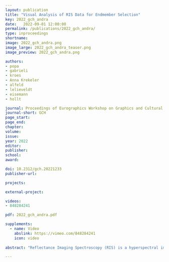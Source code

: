 ```yaml
---
layout: publication
title: "Visual Analysis of RIS Data for Endmember Selection"
key: 2022_gch_andra
date:   2022-09-01 12:00:00
permalink: /publications/2022_gch_andra/
type: inproceedings
shortname: 
image: 2022_gch_andra.png
image_large: 2022_gch_andra_teaser.png
image_preview: 2022_gch_andra.png

authors:
- popa
- gabrieli
- kroes
- Anna Krekeler
- alfeld
- lelieveldt
- eisemann
- hollt

journal: Proceedings of Eurographics Workshop on Graphics and Cultural Heritage Short Papers
journal-short: GCH
page_start: 
page_end: 
chapter:
volume: 
issue: 
year: 2022
editor:
publisher:
school:
award:

doi: 10.2312/gch.20221233
publisher-url:

projects:

external-project:

videos:
- 848284241

pdf: 2022_gch_andra.pdf

supplements:
  - name: Video
    abslink: https://vimeo.com/848284241
    icon: video
    
abstract: "Reflectance Imaging Spectroscopy (RIS) is a hyperspectral imaging technique used for investigating the molecular composition of materials. It can help identify pigments used in a painting, which are relevant information for art conservation and history. For every scanned pixel, a reflectance spectrum is obtained and domain experts look for pure representative spectra, called endmembers, which could indicate the presence of particular pigments. However, the identification of endmembers can be a lengthy process, which requires domain experts to manually select pixels and visually inspect multiple spectra in order to find accurate endmembers that belong to the historical context of an investigated painting. We propose an integrated interactive visual-analysis workflow, that combines dimensionality reduction and linked visualizations to identify and inspect endmembers. Here, we present initial results, obtained in collaboration with domain experts."

---
```

